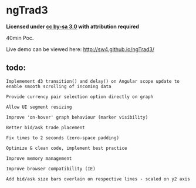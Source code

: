 ngTrad3
=======

**Licensed under [cc by-sa 3.0](http://creativecommons.org/licenses/by-sa/3.0/) with attribution required**

40min Poc.

Live demo can be viewed here: http://sw4.github.io/ngTrad3/


todo:
---

```
Implemement d3 transition() and delay() on Angular scope update to enable smooth scrolling of incoming data

Provide currency pair selection option directly on graph

Allow UI segment resizing

Improve 'on-hover' graph behaviour (marker visibility)

Better bid/ask trade placement

Fix times to 2 seconds (zero-space padding)

Optimize & clean code, implement best practice

Improve memory management

Improve browser compatibility (IE)

Add bid/ask size bars overlain on respective lines - scaled on y2 axis

```
